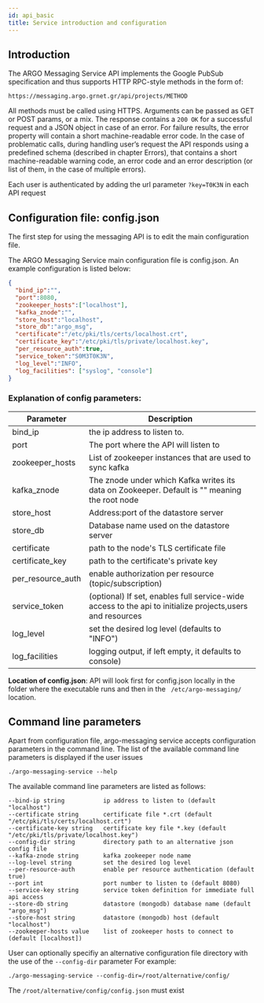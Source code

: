 ```yaml
---
id: api_basic
title: Service introduction and configuration
---
```



## Introduction
The ARGO Messaging Service API implements the Google PubSub specification and thus supports HTTP RPC-style methods in the form of:

 `https://messaging.argo.grnet.gr/api/projects/METHOD`

All methods must be called using HTTPS. Arguments can be passed as GET or POST params, or a mix. The response contains a `200 OK` for a successful request and a JSON object in case of an error. For failure results, the error property will contain a short machine-readable error code. In the case of problematic calls,  during handling user’s request the API responds using a predefined schema (described in chapter Errors), that contains a short machine-readable warning code, an error code and an error description  (or list of them, in the case of multiple errors).

Each user is authenticated by adding the url parameter `?key=T0K3N` in each API request

## Configuration file: config.json

The first step for using the messaging API is to edit the main configuration file.

The ARGO Messaging Service main configuration file is config.json. An example configuration is listed below:

```json
{
  "bind_ip":"",
  "port":8080,
  "zookeeper_hosts":["localhost"],
  "kafka_znode":"",
  "store_host":"localhost",
  "store_db":"argo_msg",
  "certificate":"/etc/pki/tls/certs/localhost.crt",
  "certificate_key":"/etc/pki/tls/private/localhost.key",
  "per_resource_auth":true,
  "service_token":"S0M3T0K3N",
  "log_level":"INFO",
  "log_facilities": ["syslog", "console"]
}
```

### Explanation of config parameters:

Parameter | Description
--------- | -----------
bind_ip | the ip address to listen to.
port | The port where the API will listen to
zookeeper_hosts | List of zookeeper instances that are used to sync kafka
kafka_znode | The znode under which Kafka writes its data on Zookeeper. Default is "" meaning the root node
store_host | Address:port of the datastore server
store_db | Database name used on the datastore server
certificate | path to the node's TLS certificate file
certificate_key | path to the certificate's private key
per_resource_auth | enable authorization per resource (topic/subscription)
service_token | (optional) If set, enables full service-wide access to the api to initialize projects,users and resources
log_level | set the desired log level (defaults to "INFO")
log_facilities | logging output, if left empty, it defaults to console)

**Location of config.json**: API will look first for config.json locally in the folder where the executable runs and then in the ` /etc/argo-messaging/`  location.


## Command line parameters
Apart from configuration file, argo-messaging service accepts configuration parameters in the command line. The list of the available command line parameters is displayed
if the user issues
```
./argo-messaging-service --help
```
The available command line parameters are listed as follows:
```
--bind-ip string           ip address to listen to (default "localhost")
--certificate string       certificate file *.crt (default "/etc/pki/tls/certs/localhost.crt")
--certificate-key string   certificate key file *.key (default "/etc/pki/tls/private/localhost.key")
--config-dir string        directory path to an alternative json config file
--kafka-znode string       kafka zookeeper node name
--log-level string         set the desired log level
--per-resource-auth        enable per resource authentication (default true)
--port int                 port number to listen to (default 8080)
--service-key string       service token definition for immediate full api access
--store-db string          datastore (mongodb) database name (default "argo_msg")
--store-host string        datastore (mongodb) host (default "localhost")
--zookeeper-hosts value    list of zookeeper hosts to connect to (default [localhost])
```

User can optionally specifiy an alternative configuration file directory with the use of the `--config-dir` parameter
For example:
```
./argo-messaging-service --config-dir=/root/alternative/config/
```
The `/root/alternative/config/config.json` must exist
